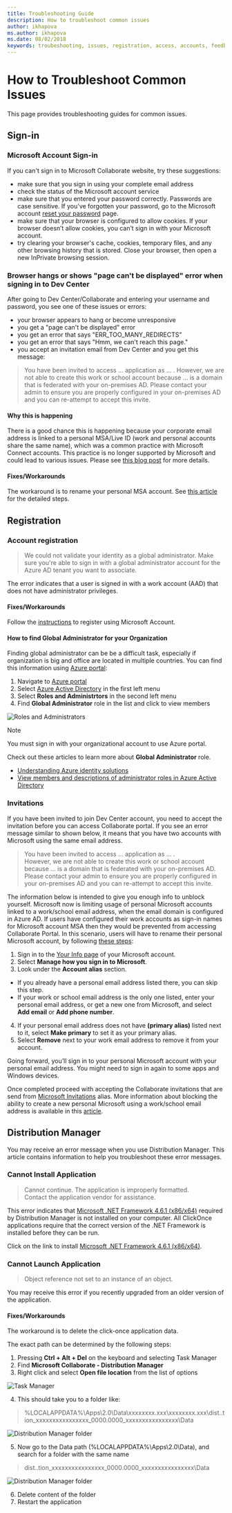 ```yaml
---
title: Troubleshooting Guide
description: How to troubleshoot common issues
author: ikhapova
ms.author: ikhapova
ms.date: 08/02/2018
keywords: troubeshooting, issues, registration, access, accounts, feedback
---
```


# How to Troubleshoot Common Issues
This page provides troubleshooting guides for common issues.

## Sign-in

### Microsoft Account Sign-in
If you can't sign in to Microsoft Collaborate website, try these suggestions: 
- make sure that you sign in using your complete email address
- check the status of the Microsoft account service
- make sure that you entered your password correctly. Passwords are case sensitive. If you've forgotten your password, go to the Microsoft account [reset your password](https://account.live.com/password/reset) page.
- make sure that your browser is configured to allow cookies. If your browser doesn’t allow cookies, you can’t sign in with your Microsoft account.
- try clearing your browser's cache, cookies, temporary files, and any other browsing history that is stored. Close your browser, then open a new InPrivate browsing session.

### Browser hangs or shows "page can't be displayed" error when signing in to Dev Center
After going to Dev Center/Collaborate and entering your username and password, you see one of these issues or errors:
- your browser appears to hang or become unresponsive
- you get a "page can't be displayed" error
- you get an error that says "ERR_TOO_MANY_REDIRECTS"
- you get an error that says "Hmm, we can't reach this page."
- you accept an invitation email from Dev Center and you get this message:

> You have been invited to access ... application as ... .
> However, we are not able to create this work or school account because ... is a domain that is federated with your on-premises AD.
> Please contact your admin to ensure you are properly configured in your on-premises AD and you can re-attempt to accept this invite.

#### Why this is happening
There is a good chance this is happening because your corporate email address is linked to a personal MSA/Live ID (work and personal accounts share the same name), which was a common practice with Microsoft Connect accounts. This practice is no longer supported by Microsoft and could lead to various issues. Please see [this blog post](https://cloudblogs.microsoft.com/enterprisemobility/2016/09/15/cleaning-up-the-azure-ad-and-microsoft-account-overlap/) for more details.

#### Fixes/Workarounds
The workaround is to rename your personal MSA account. See [this article](https://support.microsoft.com/en-us/help/11545/microsoft-account-rename-your-personal-account) for the detailed steps.

## Registration

### Account registration

> We could not validate your identity as a global administrator. Make sure you're able to sign in with a global administrator account for the Azure AD tenant you want to associate.

The error indicates that a user is signed in with a work account (AAD) that does not have administrator privileges. 

#### Fixes/Workarounds
Follow the [instructions](https://docs.microsoft.com/en-us/collaborate/registration) to register using Microsoft Account.

#### How to find Global Administrator for your Organization
Finding global administrator can be be a difficult task, especially if organization is big and office are located in multiple countries. You can find this information using [Azure portal](https://portal.azure.com):

1. Navigate to [Azure portal](https://portal.azure.com)
2. Select [Azure Active Directory](https://portal.azure.com/#blade/Microsoft_AAD_IAM/ActiveDirectoryMenuBlade/Overview) in the first left menu
3. Select **Roles and Administrtors** in the second left menu
4. Find **Global Administrator** role in the list and click to view members

![Roles and Administrators](images/aad-global-admin.png)

>[!NOTE]
>
> You must sign in with your organizational account to use Azure portal.<br>

Check out these articles to learn more about **Global Administrator** role.
* [Understanding Azure identity solutions](https://docs.microsoft.com/en-us/azure/active-directory/fundamentals/understand-azure-identity-solutions#terms-to-know)
* [View members and descriptions of administrator roles in Azure Active Directory](https://docs.microsoft.com/en-us/azure/active-directory/users-groups-roles/directory-manage-roles-portal)

### Invitations
If you have been invited to join Dev Center account, you need to accept the invitation before you can access Collaborate portal. If you see an error message similar to shown below, it means that you have two accounts with Microsoft using the same email address. 

> You have been invited to access ... application as ... .<br> 
> However, we are not able to create this work or school account because ... is a domain that is federated with your on-premises AD.<br> 
> Please contact your admin to ensure you are properly configured in your on-premises AD and you can re-attempt to accept this invite.<br>

The information below is intended to give you enough info to unblock yourself.
Microsoft now is limiting usage of personal Microsoft accounts linked to a work/school email address, when the email domain is configured in Azure AD. If users have configured their work accounts as sign-in names for Microsoft account MSA then they would be prevented from accessing Collaborate Portal. In this scenario, users will have to rename their personal Microsoft account, by following [these steps](http://windows.microsoft.com/en-US/Windows/rename-personal-microsoft-account/):

1. Sign in to the [Your Info page](https://account.microsoft.com/profile) of your Microsoft account.
2. Select **Manage how you sign in to Microsoft**.
3. Look under the **Account alias** section.
  * If you already have a personal email address listed there, you can skip this step.
  * If your work or school email address is the only one listed, enter your personal email address, or get a new one from Microsoft, and select **Add email** or **Add phone number**.
 4. If your personal email address does not have **(primary alias)** listed next to it, select **Make primary** to set it as your primary alias.
 5. Select **Remove** next to your work email address to remove it from your account.

Going forward, you’ll sign in to your personal Microsoft account with your personal email address. You might need to sign in again to some apps and Windows devices.

Once completed proceed with accepting the Collaborate invitations that are send from [Microsoft Invitations](mailto:invites@microsoft.com) alias.  More information about blocking the ability to create a new personal Microsoft using a work/school email address is available in this [article](https://cloudblogs.microsoft.com/enterprisemobility/2016/09/15/cleaning-up-the-azure-ad-and-microsoft-account-overlap/).

## Distribution Manager
You may receive an error message when you use Distribution Manager. This article contains information to help you troubleshoot these  error messages.

### Cannot Install Application

> Cannot continue.  The application is improperly formatted. <br>
> Contact the application vendor for assistance. <br>

This error indicates that [Microsoft .NET Framework 4.6.1 (x86/x64)](https://www.microsoft.com/en-us/download/details.aspx?id=49981)  required by Distribution Manager is not installed on your computer. All ClickOnce applications require that the correct version of the .NET Framework is installed before they can be run.

Click on the link to install [Microsoft .NET Framework 4.6.1 (x86/x64)](https://www.microsoft.com/en-us/download/details.aspx?id=49981).

### Cannot Launch Application 

> Object reference not set to an instance of an object. <br>

You may receive this error if you recently upgraded from an older version of the application.

#### Fixes/Workarounds
The workaround is to delete the click-once application data.


The exact path can be determined by the following steps:
1. Pressing **Ctrl + Alt + Del** on the keyboard and selecting Task Manager
2. Find **Microsoft Collaborate - Distribution Manager**
3. Right click and select **Open file location** from the list of options

![Task Manager](images/TaskManager.png)

4. This should take you to a folder like:
> %LOCALAPPDATA%\Apps\2.0\Data\xxxxxxxx.xxx\xxxxxxxx.xxx\dist..tion_xxxxxxxxxxxxxxxx_0000.0000_xxxxxxxxxxxxxxxx\Data

![Distribution Manager folder](images/DistributionManagerLocation.png)

5. Now go to the Data path (%LOCALAPPDATA%\Apps\2.0\Data), and search for a folder with the same name 
> dist..tion_xxxxxxxxxxxxxxxx_0000.0000_xxxxxxxxxxxxxxxx\Data

![Distribution Manager folder](images/DistributionManagerDataLocation.png)

6.	Delete content of the folder
7.	Restart the application

